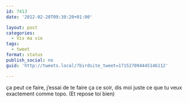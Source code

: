 ```yaml
---
id: 7413
date: '2012-02-20T09:30:20+01:00'

layout: post
categories:
  - Vis ma vie
tags:
  - tweet
format: status
publish_social: no
guid: 'http://tweets.local/?birdsite_tweet=171527094445146112'

---
```


ça peut ce faire, j’essai de te faire ça ce soir, dis moi juste ce que tu veux exactement comme topo. (Et repose toi bien)